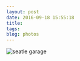```yaml
---
layout: post
date: 2016-09-18 15:55:18
title: 
tags:
blog: photos
---
```


![seatle garage](/assets/photoblog/seatle-garage.jpg)